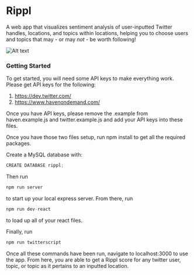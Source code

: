 # Rippl
A web app that visualizes sentiment analysis of user-inputted Twitter handles, locations, and topics within locations, helping you to choose users and topics that may - or may <em>not</em> - be worth following!

![Alt text](public/img/examplescreen.png)
### Getting Started
To get started, you will need some API keys to make everything work.  Please get API keys for the following:

1. https://dev.twitter.com/
2. https://www.havenondemand.com/

Once you have API keys, please remove the .example from haven.example.js and twitter.example.js and add your API keys into these files.

Once you have those two files setup, run npm install to get all the required packages.

Create a MySQL database with: 
```javascript
CREATE DATABASE rippl;
```
Then run 
```javascript
npm run server
```
to start up your local express server.  From there, run 
```javascript
npm run dev-react
```
to load up all of your react files.

Finally, run 
```javascript
npm run twitterscript
```
Once all these commands have been run, navigate to localhost:3000 to use the app. From here, you are able to get a Rippl score for any twitter user, topic, or topic as it pertains to an inputted location.
